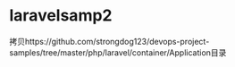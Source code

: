 # laravelsamp2
拷贝https://github.com/strongdog123/devops-project-samples/tree/master/php/laravel/container/Application目录

